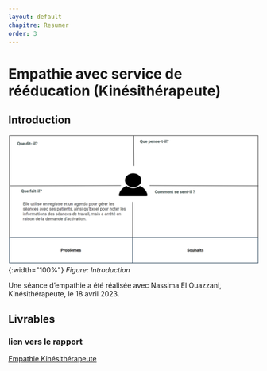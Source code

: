 ```yaml
---
layout: default
chapitre: Resumer
order: 3
---
```


# Empathie avec service de rééducation (Kinésithérapeute)
<!-- new slide -->
## Introduction 

![Kinésithérapeute](./images/Service-de-rééducation-Kinésithérapeute.png){:width="100%"}
*Figure: Introduction*

<!-- note -->

Une séance d’empathie a été réalisée avec Nassima El Ouazzani, Kinésithérapeute, le 18 avril 2023.

<!-- new slide -->

## Livrables

### lien vers le rapport
[ Empathie Kinésithérapeute ](/besoin/Empathie-kinesitherapeute/rapport.html)


<!-- new slide -->

